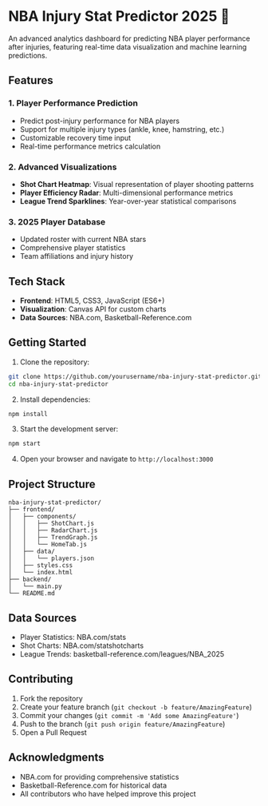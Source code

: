# NBA Injury Stat Predictor 2025 🏀

An advanced analytics dashboard for predicting NBA player performance after injuries, featuring real-time data visualization and machine learning predictions.

## Features

### 1. Player Performance Prediction
- Predict post-injury performance for NBA players
- Support for multiple injury types (ankle, knee, hamstring, etc.)
- Customizable recovery time input
- Real-time performance metrics calculation

### 2. Advanced Visualizations
- **Shot Chart Heatmap**: Visual representation of player shooting patterns
- **Player Efficiency Radar**: Multi-dimensional performance metrics
- **League Trend Sparklines**: Year-over-year statistical comparisons

### 3. 2025 Player Database
- Updated roster with current NBA stars
- Comprehensive player statistics
- Team affiliations and injury history

## Tech Stack

- **Frontend**: HTML5, CSS3, JavaScript (ES6+)
- **Visualization**: Canvas API for custom charts
- **Data Sources**: NBA.com, Basketball-Reference.com

## Getting Started

1. Clone the repository:
```bash
git clone https://github.com/yourusername/nba-injury-stat-predictor.git
cd nba-injury-stat-predictor
```

2. Install dependencies:
```bash
npm install
```

3. Start the development server:
```bash
npm start
```

4. Open your browser and navigate to `http://localhost:3000`

## Project Structure

```
nba-injury-stat-predictor/
├── frontend/
│   ├── components/
│   │   ├── ShotChart.js
│   │   ├── RadarChart.js
│   │   ├── TrendGraph.js
│   │   └── HomeTab.js
│   ├── data/
│   │   └── players.json
│   ├── styles.css
│   └── index.html
├── backend/
│   └── main.py
└── README.md
```

## Data Sources

- Player Statistics: NBA.com/stats
- Shot Charts: NBA.com/statshotcharts
- League Trends: basketball-reference.com/leagues/NBA_2025

## Contributing

1. Fork the repository
2. Create your feature branch (`git checkout -b feature/AmazingFeature`)
3. Commit your changes (`git commit -m 'Add some AmazingFeature'`)
4. Push to the branch (`git push origin feature/AmazingFeature`)
5. Open a Pull Request


## Acknowledgments

- NBA.com for providing comprehensive statistics
- Basketball-Reference.com for historical data
- All contributors who have helped improve this project
